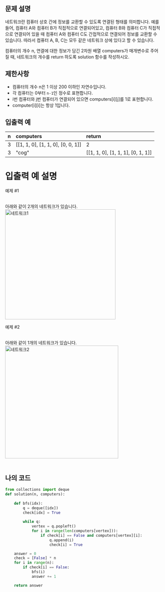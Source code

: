 ## 문제 설명

네트워크란 컴퓨터 상호 간에 정보를 교환할 수 있도록 연결된 형태를 의미합니다. 예를 들어, 컴퓨터 A와 컴퓨터 B가 직접적으로 연결되어있고, 컴퓨터 B와 컴퓨터 C가 직접적으로 연결되어 있을 때 컴퓨터 A와 컴퓨터 C도 간접적으로 연결되어 정보를 교환할 수 있습니다. 따라서 컴퓨터 A, B, C는 모두 같은 네트워크 상에 있다고 할 수 있습니다.

컴퓨터의 개수 n, 연결에 대한 정보가 담긴 2차원 배열 computers가 매개변수로 주어질 때, 네트워크의 개수를 return 하도록 solution 함수를 작성하시오.

## 제한사항

* 컴퓨터의 개수 n은 1 이상 200 이하인 자연수입니다.
* 각 컴퓨터는 0부터 `n-1`인 정수로 표현합니다.
* i번 컴퓨터와 j번 컴퓨터가 연결되어 있으면 computers[i][j]를 1로 표현합니다.
* computer[i][i]는 항상 1입니다.

## 입출력 예

|n|computers|return|
|:---|:---|:---|
|3|[[1, 1, 0], [1, 1, 0], [0, 0, 1]]|2|
|3|"cog"|[[1, 1, 0], [1, 1, 1], [0, 1, 1]]|1|

# 입출력 예 설명

예제 #1

<br/>
아래와 같이 2개의 네트워크가 있습니다.

<img width="357" alt="네트워크1" src="https://user-images.githubusercontent.com/75570915/110799169-39cc0080-82be-11eb-822a-0230673fa713.png">

<br/>

예제 #2

<br/>
아래와 같이 1개의 네트워크가 있습니다.

<img width="366" alt="네트워크2" src="https://user-images.githubusercontent.com/75570915/110799171-3afd2d80-82be-11eb-9674-9b3cdfae39cf.png">

<br/>
<br/>

## 나의 코드

```py
from collections import deque
def solution(n, computers):
    
    def bfs(idx):
        q = deque([idx])
        check[idx] = True
        
        while q:
            vertex = q.popleft()
            for i in range(len(computers[vertex])):
                if check[i] == False and computers[vertex][i]:
                    q.append(i)
                    check[i] = True

    answer = 0
    check = [False] * n
    for i in range(n):
        if check[i] == False:
            bfs(i)
            answer += 1    

    return answer
```

